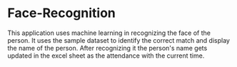 # Face-Recognition
  This application uses machine learning
in recognizing the face of the person.
It uses the sample dataset to identify the correct match
and display the name of the person.
After recognizing it the person's name gets updated 
in the excel sheet as the attendance with the current time.

